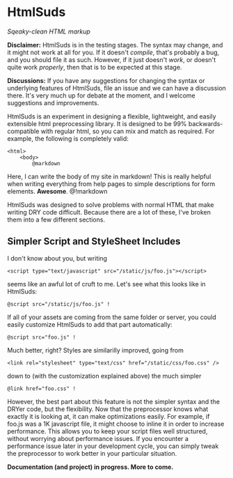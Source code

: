 HtmlSuds
========
*Sqeaky-clean HTML markup*

**Disclaimer:** HtmlSuds is in the testing stages. The syntax may change, and it might not work at all for you. If it doesn't *compile*, that's probably a bug, and you should file it as such. However, if it just doesn't *work*, or doesn't quite work *properly*, then that is to be expected at this stage.

**Discussions:** If you have any suggestions for changing the syntax or underlying features of HtmlSuds, file an issue and we can have a discussion there. It's very much up for debate at the moment, and I welcome suggestions and improvements.

HtmlSuds is an experiment in designing a flexible, lightweight, and easily extensible html preprocessing library. It is designed to be 99% backwards-compatible with regular html, so you can mix and match as required. For example, the following is completely valid:

	<html>
		<body>
			@markdown
Here, I can write the body of my site in markdown! This is really helpful when writing everything from help pages to simple descriptions for form elements. **Awesome**.
			@!markdown
		</body>
	</html>

HtmlSuds was designed to solve problems with normal HTML that make writing DRY code difficult. Because there are a lot of these, I've broken them into a few different sections.

Simpler Script and StyleSheet Includes
--------------------------------------
I don't know about you, but writing

	<script type="text/javascript" src="/static/js/foo.js"></script>

seems like an awful lot of cruft to me. Let's see what this looks like in HtmlSuds:

	@script src="/static/js/foo.js" !

If all of your assets are coming from the same folder or server, you could easily customize HtmlSuds to add that part automatically:

	@script src="foo.js" !

Much better, right? Styles are similarilly improved, going from 

	<link rel="stylesheet" type="text/css" href="/static/css/foo.css" />

down to (with the customization explained above) the much simpler

	@link href="foo.css" !

However, the best part about this feature is not the simpler syntax and the DRYer code, but the flexibility. Now that the preprocessor knows what exactly it is looking at, it can make optimizations easily. For example, if foo.js was a 1K javascript file, it might choose to inline it in order to increase performance. This allows you to keep your script files well structured, without worrying about performance issues. If you encounter a performance issue later in your development cycle, you can simply tweak the preprocessor to work better in your particular situation.

**Documentation (and project) in progress. More to come.**